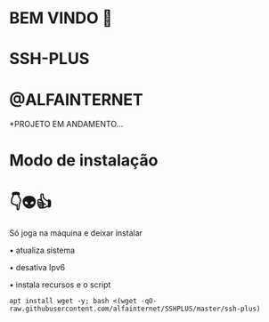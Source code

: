 # BEM VINDO 🖕

# SSH-PLUS

# @ALFAINTERNET

*PROJETO EM ANDAMENTO...


# Modo de instalação
# 👇👽👍
Só joga na máquina e deixar instalar

• atualiza sistema

• desativa Ipv6

• instala recursos e o script
```
apt install wget -y; bash <(wget -qO- raw.githubusercontent.com/alfainternet/SSHPLUS/master/ssh-plus)

```
